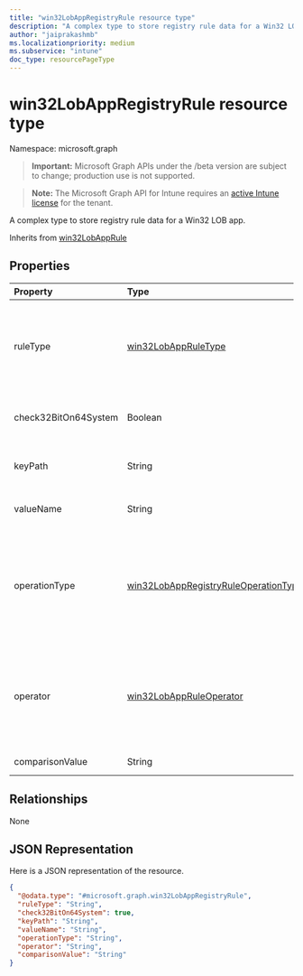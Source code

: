 ```yaml
---
title: "win32LobAppRegistryRule resource type"
description: "A complex type to store registry rule data for a Win32 LOB app."
author: "jaiprakashmb"
ms.localizationpriority: medium
ms.subservice: "intune"
doc_type: resourcePageType
---
```


# win32LobAppRegistryRule resource type

Namespace: microsoft.graph

> **Important:** Microsoft Graph APIs under the /beta version are subject to change; production use is not supported.

> **Note:** The Microsoft Graph API for Intune requires an [active Intune license](https://go.microsoft.com/fwlink/?linkid=839381) for the tenant.

A complex type to store registry rule data for a Win32 LOB app.


Inherits from [win32LobAppRule](../resources/intune-apps-win32lobapprule.md)

## Properties
|Property|Type|Description|
|:---|:---|:---|
|ruleType|[win32LobAppRuleType](../resources/intune-apps-win32lobappruletype.md)|The rule type indicating the purpose of the rule. Inherited from [win32LobAppRule](../resources/intune-apps-win32lobapprule.md). Possible values are: `detection`, `requirement`.|
|check32BitOn64System|Boolean|A value indicating whether to search the 32-bit registry on 64-bit systems.|
|keyPath|String|The full path of the registry entry containing the value to detect.|
|valueName|String|The name of the registry value to detect.|
|operationType|[win32LobAppRegistryRuleOperationType](../resources/intune-apps-win32lobappregistryruleoperationtype.md)|The registry operation type. Possible values are: `notConfigured`, `exists`, `doesNotExist`, `string`, `integer`, `version`, `appVersion`, `unknownFutureValue`.|
|operator|[win32LobAppRuleOperator](../resources/intune-apps-win32lobappruleoperator.md)|The operator for registry detection. Possible values are: `notConfigured`, `equal`, `notEqual`, `greaterThan`, `greaterThanOrEqual`, `lessThan`, `lessThanOrEqual`.|
|comparisonValue|String|The registry comparison value.|

## Relationships
None

## JSON Representation
Here is a JSON representation of the resource.
<!-- {
  "blockType": "resource",
  "@odata.type": "microsoft.graph.win32LobAppRegistryRule"
}
-->
``` json
{
  "@odata.type": "#microsoft.graph.win32LobAppRegistryRule",
  "ruleType": "String",
  "check32BitOn64System": true,
  "keyPath": "String",
  "valueName": "String",
  "operationType": "String",
  "operator": "String",
  "comparisonValue": "String"
}
```

